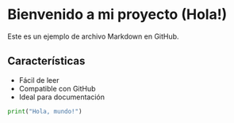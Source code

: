 # Bienvenido a mi proyecto (Hola!)

Este es un ejemplo de archivo Markdown en GitHub.

## Características
- Fácil de leer
- Compatible con GitHub
- Ideal para documentación

```python
print("Hola, mundo!")
